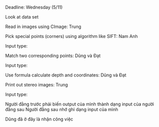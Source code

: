 Deadline: Wednesday (5/11)

Look at data set

Read in images using CImage: Trung

Pick special points (corners) using algorithm like SIFT: Nam Anh

Input type:

Match two corresponding points: Dũng và Đạt

Input type:

Use formula calculate depth and coordinates: Dũng và Đạt

Print out stereo images: Trung

Input type:



Người đằng trước phải biến output của mình thành dạng input của người đằng sau
Người đằng sau nhớ ghi dạng input của mình

Dũng đã ở đây là nhận công việc
